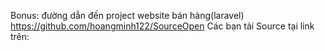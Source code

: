 Bonus:
đường dẫn đến project website bán hàng(laravel)
https://github.com/hoangminh122/SourceOpen
Các bạn tải Source tại link trên:
